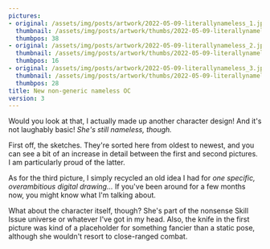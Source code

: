 ```yaml
---
pictures:
- original: /assets/img/posts/artwork/2022-05-09-literallynameless_1.jpg
  thumbnail: /assets/img/posts/artwork/thumbs/2022-05-09-literallynameless_1.jpg
  thumbpos: 38
- original: /assets/img/posts/artwork/2022-05-09-literallynameless_2.jpg
  thumbnail: /assets/img/posts/artwork/thumbs/2022-05-09-literallynameless_2.jpg
  thumbpos: 16
- original: /assets/img/posts/artwork/2022-05-09-literallynameless_3.jpg
  thumbnail: /assets/img/posts/artwork/thumbs/2022-05-09-literallynameless_3.jpg
  thumbpos: 28
title: New non-generic nameless OC
version: 3
---
```


Would you look at that, I actually made up another character design!
And it's not laughably basic!
*She's still nameless, though.*

First off, the sketches.
They're sorted here from oldest to newest, and you can see a bit of an increase in detail between the first and second pictures.
I am particularly proud of the latter.

As for the third picture, I simply recycled an old idea I had for *one specific, overambitious digital drawing...*
If you've been around for a few months now, you might know what I'm talking about.

What about the character itself, though?
She's part of the nonsense Skill Issue universe or whatever I've got in my head.
Also, the knife in the first picture was kind of a placeholder for something fancier than a static pose, although she wouldn't resort to close-ranged combat.
